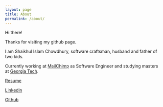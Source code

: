 ```yaml
---
layout: page
title: About
permalink: /about/
---
```


Hi there!

Thanks for visiting my github page.

I am Shaikhul Islam Chowdhury, software craftsman, husband and father of two kids.

Currently working at [MailChimp](https://mailchimp.com) as Software Engineer and studying masters at [Georgia Tech](https://omscs.gatech.edu).

[Resume](https://visualcv.com/shaikhul/pdf)

[Linkedin](https://linkedin.com/shaikhul)

[Github](https://github.com/shaikhul)